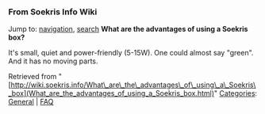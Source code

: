 
### From Soekris Info Wiki



Jump to: [navigation](What_are_the_advantages_of_using_a_Soekris_box.html#column-one), [search](What_are_the_advantages_of_using_a_Soekris_box.html#searchInput) 
**What are the advantages of using a Soekris box?**


It's small, quiet and power-friendly (5-15W). One could almost say "green". And it has no moving parts.





Retrieved from "[http://wiki.soekris.info/What\_are\_the\_advantages\_of\_using\_a\_Soekris\_box](What_are_the_advantages_of_using_a_Soekris_box.html)"
[Categories](https://web.archive.org/web/20180610231735/http://wiki.soekris.info/Special:Categories "Special:Categories"): [General](https://web.archive.org/web/20180610231735/http://wiki.soekris.info/Category_General "Category_General") | [FAQ](https://web.archive.org/web/20180610231735/http://wiki.soekris.info/Category_FAQ "Category_FAQ")

 

